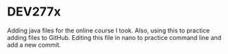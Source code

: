 # DEV277x

Adding java files for the online course I took. 
Also, using this to practice adding files to GitHub. 
Editing this file in nano to practice command line and add a new commit. 
